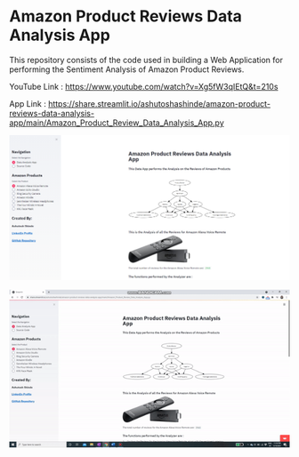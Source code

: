 # Amazon Product Reviews Data Analysis App

This repository consists of the code used in building a Web Application for performing the Sentiment Analysis of Amazon Product Reviews.

YouTube Link : https://www.youtube.com/watch?v=Xg5fW3qIEtQ&t=210s

App Link : https://share.streamlit.io/ashutoshashinde/amazon-product-reviews-data-analysis-app/main/Amazon_Product_Review_Data_Analysis_App.py

![Screenshot](amazon_app.PNG)

![](amazon_app_gif.gif)


